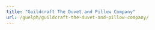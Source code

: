```yaml
---
title: "Guildcraft The Duvet and Pillow Company"
url: /guelph/guildcraft-the-duvet-and-pillow-company/
---
```

